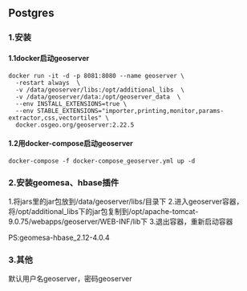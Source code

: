 ## Postgres

### 1.安装

#### 1.1docker启动geoserver
```
docker run -it -d -p 8081:8080 --name geoserver \
  -restart always  \
  -v /data/geoserver/libs:/opt/additional_libs  \
  -v /data/geoserver/data:/opt/geoserver_data  \
  --env INSTALL_EXTENSIONS=true \
  --env STABLE_EXTENSIONS="importer,printing,monitor,params-extractor,css,vectortiles" \
  docker.osgeo.org/geoserver:2.22.5
```

#### 1.2用docker-compose启动geoserver
```
docker-compose -f docker-compose_geoserver.yml up -d
```

### 2.安装geomesa、hbase插件

1.将jars里的jar包放到/data/geoserver/libs/目录下
2.进入geoserver容器，将/opt/additional_libs下的jar包复制到/opt/apache-tomcat-9.0.75/webapps/geoserver/WEB-INF/lib下
3.退出容器，重新启动容器

PS:geomesa-hbase_2.12-4.0.4

### 3.其他
默认用户名geoserver，密码geoserver